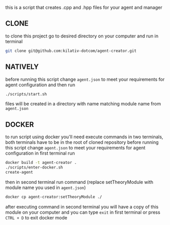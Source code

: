 this is a script that creates .cpp and .hpp files for your agent and manager

## CLONE
to clone this project go to desired directory on your computer and run in terminal
```bash
git clone git@github.com:kilativ-dotcom/agent-creator.git
```

## NATIVELY
before running this script change `agent.json` to meet your requirements for agent configuration and then run
```bash
./scripts/start.sh
```
files will be created in a directory with name matching module name from `agent.json`

## DOCKER
to run script using docker you'll need execute commands in two terminals, both terminals have to be in the root of cloned repository
before running this script change `agent.json` to meet your requirements for agent configuration
in first terminal run
```bash
docker build -t agent-creator .
./scripts/enter-docker.sh
create-agent
```
then in second terminal run command (replace setTheoryModule with module name you used in `agent.json`)
```bash
docker cp agent-creator:setTheoryModule ./
```
after executing command in second terminal you will have a copy of this module on your computer and you can type `exit` in first terminal or press `CTRL + D` to exit docker mode
